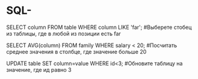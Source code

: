 # SQL-
SELECT column
FROM table
WHERE column
LIKE 'far';
#Выберете стобец из таблицы, где в любой из позиции есть far

SELECT AVG(column)
FROM family
WHERE salary < 20;
#Посчитать среднее значения в столбце, где значение больше 20

UPDATE table 
SET column=value
WHERE id<3;
#Обновите таблицу на значение, где ид равно 3
